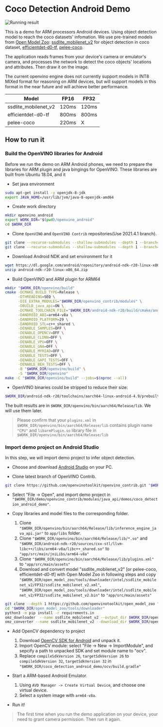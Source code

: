 # Coco Detection Android Demo

![Running result](https://user-images.githubusercontent.com/47499836/188678748-a63f6010-d165-4372-927f-106b4a4e7c06.png)

This is a demo for ARM processors Android devices. Using object detection model to reach the coco datasets' infomation. We use pre-trained models from [Open Model Zoo](https://github.com/openvinotoolkit/open_model_zoo): [ssdlite_mobilenet_v2](https://github.com/openvinotoolkit/open_model_zoo/tree/master/models/public/ssdlite_mobilenet_v2) for object detection in coco dataset, [efficientdet-d0-tf](https://github.com/openvinotoolkit/open_model_zoo/tree/master/models/public/efficientdet-d0-tf), [pelee-coco](https://github.com/openvinotoolkit/open_model_zoo/tree/master/models/public/pelee-coco).

The application reads frames from your device's camera or emulator's camera, and processes the network to detect the coco objects' locations and attributes. Then draw it on the image.

The current openvino engine does not currently support models in INT8 MIXed format for reasoning on ARM devices, but will support models in this format in the near future and will achieve better performance.

| Model | FP16 | FP32 |
| --- | --- | --- |
| ssdlite_mobilenet_v2 | 120ms | 120ms |
| efficientdet-d0-tf | 800ms | 800ms |
| pelee-coco | 220ms | X |

## How to run it

### Build the OpenVINO libraries for Android

Before we run the demo on ARM Android phones, we need to prepare the libraries for ARM plugin and java bingings for OpenVINO. These libraries are built from Ubuntu 18.04, and it 

- Set java environment

```bash
sudo apt-get install -y openjdk-8-jdk
export JAVA_HOME=/usr/lib/jvm/java-8-openjdk-amd64
```

- Create work directory

```bash
mkdir openvino_android
export WORK_DIR="$(pwd)/openvino_android"
cd $WORK_DIR
```

- Clone `OpenVINO` and `OpenVINO Contrib` repositories(Use 2021.4.1 branch).

```bash
git clone --recurse-submodules --shallow-submodules --depth 1 --branch=2021.4.1 https://github.com/openvinotoolkit/openvino.git "$WORK_DIR/openvino"
git clone --recurse-submodules --shallow-submodules --depth 1 --branch=2021.4 https://github.com/openvinotoolkit/openvino_contrib.git "$WORK_DIR/openvino_contrib"
```

- Download Android NDK and set environment for it

```bash
wget https://dl.google.com/android/repository/android-ndk-r20-linux-x86_64.zip
unzip android-ndk-r20-linux-x86_64.zip
```

- Build OpenVINO and ARM plugin for ARM64

```bash
mkdir "$WORK_DIR/openvino/build"
cmake -DCMAKE_BUILD_TYPE=Release \
      -DTHREADING=SEQ \
      -DIE_EXTRA_MODULES="$WORK_DIR/openvino_contrib/modules" \
      -DBUILD_java_api=ON \
      -DCMAKE_TOOLCHAIN_FILE="$WORK_DIR/android-ndk-r20/build/cmake/android.toolchain.cmake" \
      -DANDROID_ABI=arm64-v8a \
      -DANDROID_PLATFORM=29 \
      -DANDROID_STL=c++_shared \
      -DENABLE_SAMPLES=OFF \
      -DENABLE_OPENCV=OFF \
      -DENABLE_CLDNN=OFF \
      -DENABLE_VPU=OFF \
      -DENABLE_GNA=OFF \
      -DENABLE_MYRIAD=OFF \
      -DENABLE_TESTS=OFF \
      -DENABLE_GAPI_TESTS=OFF \
      -DENABLE_BEH_TESTS=OFF \
      -B "$WORK_DIR/openvino/build" \
      -S "$WORK_DIR/openvino"
make -C "$WORK_DIR/openvino/build" --jobs=$(nproc --all)
```

- OpenVINO binaries could be stripped to reduce their size:

```bash
$WORK_DIR/android-ndk-r20/toolchains/aarch64-linux-android-4.9/prebuilt/linux-x86_64/aarch64-linux-android/bin/strip $WORK_DIR/openvino/bin/aarch64/Release/lib/*.so
```

The built results are in `$WORK_DIR/openvino/bin/aarch64/Release/lib`. We will use them later.

> Please confirm that your `plugins.xml` in `$WORK_DIR/openvino/bin/aarch64/Release/lib` contains plugin name `"CPU"` and `libarmPlugin.so` library file in `$WORK_DIR/openvino/bin/aarch64/Release/lib`

### Import demo project on Android Studio

In this step, we will import demo project to infer object detection.

- Choose and download [Android Studio](https://developer.android.com/studio) on your PC.

- Clone latest branch of OpenVINO Contrib.

```bash
git clone https://github.com/openvinotoolkit/openvino_contrib.git "$WORK_DIR/demo"
```

- Select "File -> Open", and import demo project in `"$WORK_DIR/demo/openvino_contrib/modules/java_api/demos/coco_detection_android_demo"`.

- Copy libraries and model files to the corresponding folder.

  1. Clone `"$WORK_DIR/openvino/bin/aarch64/Release/lib/inference_engine_java_api.jar"` to `app/libs` folder.
  2. Clone `"$WORK_DIR/openvino/bin/aarch64/Release/lib/*.so"` and `"$WORK_DIR/android-ndk-r20/sources/cxx-stl/llvm-libc++/libs/arm64-v8a/libc++_shared.so"` to `"app/src/main/jniLibs/arm64-v8a"`
  3. Clone `"$WORK_DIR/openvino/bin/aarch64/Release/lib/plugins.xml"` to `"app/src/main/assets"`
  4. Download and convert model "ssdlite_mobilenet_v2" [or pelee-coco, efficientdet-d0-tf] with Open Model Zoo in following steps and copy `"$WORK_DIR/open_model_zoo/tools/downloader/intel/ssdlite_mobilenet_v2/FP32/ssdlite_mobilenet_v2.xml"`, `"$WORK_DIR/open_model_zoo/tools/downloader/intel/ssdlite_mobilenet_v2/FP32/ssdlite_mobilenet_v2.bin"` to `"app/src/main/assets"`

```bash
git clone --depth 1 https://github.com/openvinotoolkit/open_model_zoo "$WORK_DIR/open_model_zoo"
cd "$WORK_DIR/open_model_zoo/tools/downloader"
python3 -m pip install -r requirements.in
omz_downloader  --name ssdlite_mobilenet_v2 --output_dir $WORK_DIR/open_model_zoo/tools/downloader
omz_converter --name ssdlite_mobilenet_v2 --download_dir $WORK_DIR/open_model_zoo/tools/downloader --precision FP32
```

- Add OpenCV dependency to project

  1. Download [OpenCV SDK for Android](https://github.com/opencv/opencv/releases/download/4.5.0/opencv-4.5.0-android-sdk.zip) and unpack it.
  2. Import OpenCV module: select "File -> New -> ImportModule", and sepcify a path to unpacked SDK and set module name to "ocv".
  3. Replace `compileSdkVersion 26`, `targetSdkVersion 26` to `compileSdkVersion 32`, `targetSdkVersion 32` in `"$WORK_DIR/coco_detection_android_demo/ocv/build.gradle"`

- Start a ARM-based Android Emulator.

  1. Using `AVD Manager -> Create Virtual Device`, and choose one virtual device.
  2. Select a system image with `arm64-v8a`.

- Run it!

> The first time when you run the demo application on your device, your need to grant camera permission. Then run it again.